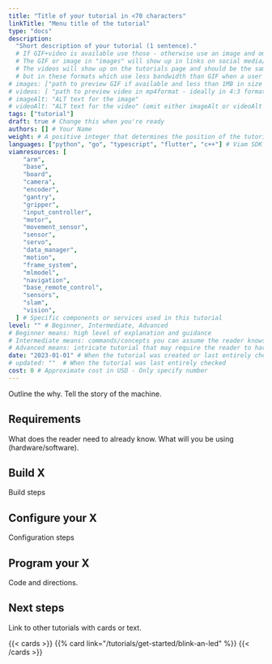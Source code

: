 ```yaml
---
title: "Title of your tutorial in <70 characters"
linkTitle: "Menu title of the tutorial"
type: "docs"
description:
  "Short description of your tutorial (1 sentence)."
  # If GIF+video is available use those - otherwise use an image and omit videos.
  # The GIF or image in "images" will show up in links on social media/in Slack messages etc.
  # The videos will show up on the tutorials page and should be the same GIF as above,
  # but in these formats which use less bandwidth than GIF when a user is loading our site.
# images: ["path to preview GIF if available and less than 1MB in size - otherwise path to preview image"]
# videos: [ "path to preview video in mp4format - ideally in 4:3 format", "path to preview video - ideally in 4:3 format"]
# imageAlt: "ALT text for the image"
# videoAlt: "ALT text for the video" (omit either imageAlt or videoAlt depending on preview type)
tags: ["tutorial"]
draft: true # Change this when you're ready
authors: [] # Your Name
weight: # A positive integer that determines the position of the tutorial on the tutorials page. New content is automatically featured. Only use this to highlight content that should permanently be near the top.
languages: ["python", "go", "typescript", "flutter", "c++"] # Viam SDK programming languages used, if any
viamresources: [
    "arm",
    "base",
    "board",
    "camera",
    "encoder",
    "gantry",
    "gripper",
    "input_controller",
    "motor",
    "movement_sensor",
    "sensor",
    "servo",
    "data_manager",
    "motion",
    "frame_system",
    "mlmodel",
    "navigation",
    "base_remote_control",
    "sensors",
    "slam",
    "vision",
  ] # Specific components or services used in this tutorial
level: "" # Beginner, Intermediate, Advanced
# Beginner means: high level of explanation and guidance
# Intermediate means: commands/concepts you can assume the reader knows do not need to be explained, instead link.
# Advanced means: intricate tutorial that may require the reader to have knowledge to adapt
date: "2023-01-01" # When the tutorial was created or last entirely checked
# updated: ""  # When the tutorial was last entirely checked
cost: 0 # Approximate cost in USD - Only specify number
---
```


Outline the why.
Tell the story of the machine.

## Requirements

What does the reader need to already know.
What will you be using (hardware/software).

## Build X

Build steps

## Configure your X

Configuration steps

## Program your X

Code and directions.

## Next steps

Link to other tutorials with cards or text.

{{< cards >}}
{{% card link="/tutorials/get-started/blink-an-led" %}}
{{< /cards >}}

